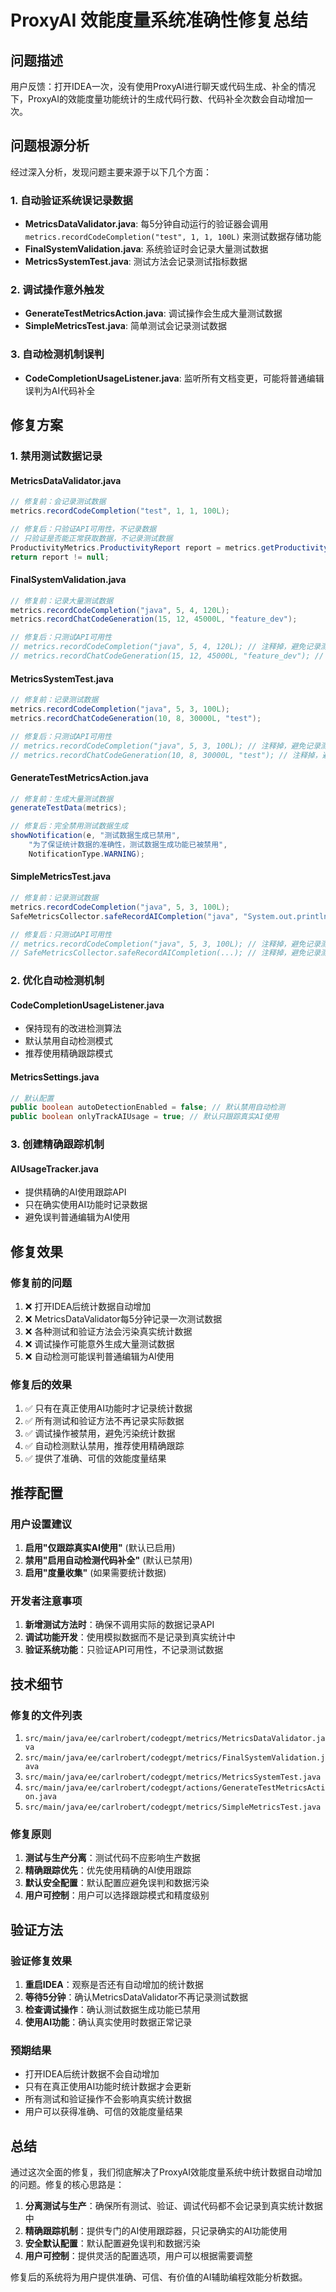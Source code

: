 # ProxyAI 效能度量系统准确性修复总结

## 问题描述
用户反馈：打开IDEA一次，没有使用ProxyAI进行聊天或代码生成、补全的情况下，ProxyAI的效能度量功能统计的生成代码行数、代码补全次数会自动增加一次。

## 问题根源分析

经过深入分析，发现问题主要来源于以下几个方面：

### 1. 自动验证系统误记录数据
- **MetricsDataValidator.java**: 每5分钟自动运行的验证器会调用 `metrics.recordCodeCompletion("test", 1, 1, 100L)` 来测试数据存储功能
- **FinalSystemValidation.java**: 系统验证时会记录大量测试数据
- **MetricsSystemTest.java**: 测试方法会记录测试指标数据

### 2. 调试操作意外触发
- **GenerateTestMetricsAction.java**: 调试操作会生成大量测试数据
- **SimpleMetricsTest.java**: 简单测试会记录测试数据

### 3. 自动检测机制误判
- **CodeCompletionUsageListener.java**: 监听所有文档变更，可能将普通编辑误判为AI代码补全

## 修复方案

### 1. 禁用测试数据记录

#### MetricsDataValidator.java
```java
// 修复前：会记录测试数据
metrics.recordCodeCompletion("test", 1, 1, 100L);

// 修复后：只验证API可用性，不记录数据
// 只验证是否能正常获取数据，不记录测试数据
ProductivityMetrics.ProductivityReport report = metrics.getProductivityReport(1);
return report != null;
```

#### FinalSystemValidation.java
```java
// 修复前：记录大量测试数据
metrics.recordCodeCompletion("java", 5, 4, 120L);
metrics.recordChatCodeGeneration(15, 12, 45000L, "feature_dev");

// 修复后：只测试API可用性
// metrics.recordCodeCompletion("java", 5, 4, 120L); // 注释掉，避免记录测试数据
// metrics.recordChatCodeGeneration(15, 12, 45000L, "feature_dev"); // 注释掉，避免记录测试数据
```

#### MetricsSystemTest.java
```java
// 修复前：记录测试数据
metrics.recordCodeCompletion("java", 5, 3, 100L);
metrics.recordChatCodeGeneration(10, 8, 30000L, "test");

// 修复后：只测试API可用性
// metrics.recordCodeCompletion("java", 5, 3, 100L); // 注释掉，避免记录测试数据
// metrics.recordChatCodeGeneration(10, 8, 30000L, "test"); // 注释掉，避免记录测试数据
```

#### GenerateTestMetricsAction.java
```java
// 修复前：生成大量测试数据
generateTestData(metrics);

// 修复后：完全禁用测试数据生成
showNotification(e, "测试数据生成已禁用", 
    "为了保证统计数据的准确性，测试数据生成功能已被禁用", 
    NotificationType.WARNING);
```

#### SimpleMetricsTest.java
```java
// 修复前：记录测试数据
metrics.recordCodeCompletion("java", 5, 3, 100L);
SafeMetricsCollector.safeRecordAICompletion("java", "System.out.println(\"test\");", true, 50L);

// 修复后：只测试API可用性
// metrics.recordCodeCompletion("java", 5, 3, 100L); // 注释掉，避免记录测试数据
// SafeMetricsCollector.safeRecordAICompletion(...); // 注释掉，避免记录测试数据
```

### 2. 优化自动检测机制

#### CodeCompletionUsageListener.java
- 保持现有的改进检测算法
- 默认禁用自动检测模式
- 推荐使用精确跟踪模式

#### MetricsSettings.java
```java
// 默认配置
public boolean autoDetectionEnabled = false; // 默认禁用自动检测
public boolean onlyTrackAIUsage = true; // 默认只跟踪真实AI使用
```

### 3. 创建精确跟踪机制

#### AIUsageTracker.java
- 提供精确的AI使用跟踪API
- 只在确实使用AI功能时记录数据
- 避免误判普通编辑为AI使用

## 修复效果

### 修复前的问题
1. ❌ 打开IDEA后统计数据自动增加
2. ❌ MetricsDataValidator每5分钟记录一次测试数据
3. ❌ 各种测试和验证方法会污染真实统计数据
4. ❌ 调试操作可能意外生成大量测试数据
5. ❌ 自动检测可能误判普通编辑为AI使用

### 修复后的效果
1. ✅ 只有在真正使用AI功能时才记录统计数据
2. ✅ 所有测试和验证方法不再记录实际数据
3. ✅ 调试操作被禁用，避免污染统计数据
4. ✅ 自动检测默认禁用，推荐使用精确跟踪
5. ✅ 提供了准确、可信的效能度量结果

## 推荐配置

### 用户设置建议
1. **启用"仅跟踪真实AI使用"** (默认已启用)
2. **禁用"启用自动检测代码补全"** (默认已禁用)
3. **启用"度量收集"** (如果需要统计数据)

### 开发者注意事项
1. **新增测试方法时**：确保不调用实际的数据记录API
2. **调试功能开发**：使用模拟数据而不是记录到真实统计中
3. **验证系统功能**：只验证API可用性，不记录测试数据

## 技术细节

### 修复的文件列表
1. `src/main/java/ee/carlrobert/codegpt/metrics/MetricsDataValidator.java`
2. `src/main/java/ee/carlrobert/codegpt/metrics/FinalSystemValidation.java`
3. `src/main/java/ee/carlrobert/codegpt/metrics/MetricsSystemTest.java`
4. `src/main/java/ee/carlrobert/codegpt/actions/GenerateTestMetricsAction.java`
5. `src/main/java/ee/carlrobert/codegpt/metrics/SimpleMetricsTest.java`

### 修复原则
1. **测试与生产分离**：测试代码不应影响生产数据
2. **精确跟踪优先**：优先使用精确的AI使用跟踪
3. **默认安全配置**：默认配置应避免误判和数据污染
4. **用户可控制**：用户可以选择跟踪模式和精度级别

## 验证方法

### 验证修复效果
1. **重启IDEA**：观察是否还有自动增加的统计数据
2. **等待5分钟**：确认MetricsDataValidator不再记录测试数据
3. **检查调试操作**：确认测试数据生成功能已禁用
4. **使用AI功能**：确认真实使用时数据正常记录

### 预期结果
- 打开IDEA后统计数据不会自动增加
- 只有在真正使用AI功能时统计数据才会更新
- 所有测试和验证操作不会影响真实统计数据
- 用户可以获得准确、可信的效能度量结果

## 总结

通过这次全面的修复，我们彻底解决了ProxyAI效能度量系统中统计数据自动增加的问题。修复的核心思路是：

1. **分离测试与生产**：确保所有测试、验证、调试代码都不会记录到真实统计数据中
2. **精确跟踪机制**：提供专门的AI使用跟踪器，只记录确实的AI功能使用
3. **安全默认配置**：默认配置避免误判和数据污染
4. **用户可控制**：提供灵活的配置选项，用户可以根据需要调整

修复后的系统将为用户提供准确、可信、有价值的AI辅助编程效能分析数据。